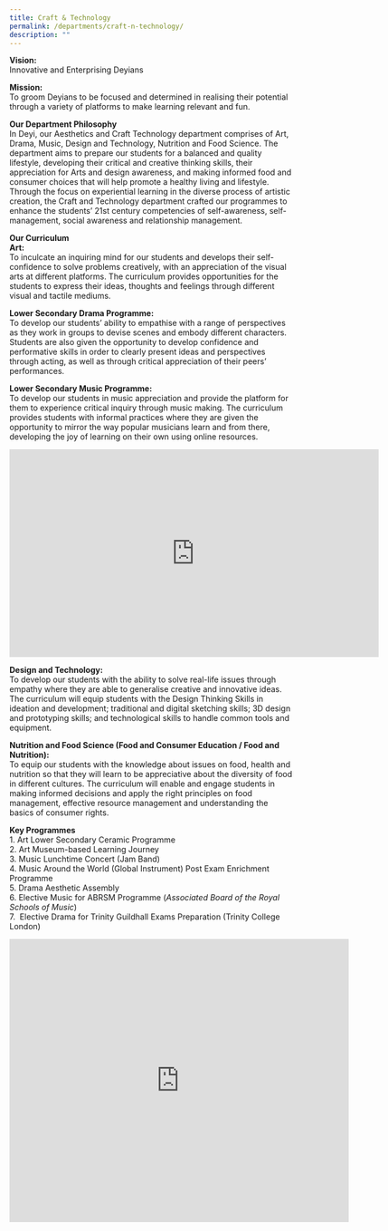 ```yaml
---
title: Craft & Technology
permalink: /departments/craft-n-technology/
description: ""
---
```

**Vision:** <br>
Innovative and Enterprising Deyians  
  
**Mission:** <br>
To groom Deyians to be focused and determined in realising their potential through a variety of platforms to make learning relevant and fun.  

**Our Department Philosophy** <br>
In Deyi, our Aesthetics and Craft Technology department comprises of Art, Drama, Music, Design and Technology, Nutrition and Food Science. The department aims to prepare our students for a balanced and quality lifestyle, developing their critical and creative thinking skills, their appreciation for Arts and design awareness, and making informed food and consumer choices that will help promote a healthy living and lifestyle. Through the focus on experiential learning in the diverse process of artistic creation, the Craft and Technology department crafted our programmes to enhance the students’ 21st century competencies of self-awareness, self-management, social awareness and relationship management.

**Our Curriculum** <br>
**Art:**&nbsp;<br>
To inculcate an inquiring mind for our students and develops their self-confidence to solve problems creatively, with an appreciation of the visual arts at different platforms. The curriculum provides opportunities for the students to express their ideas, thoughts and feelings through different visual and tactile mediums.

**Lower Secondary Drama Programme:** <br>
To develop our students’ ability to empathise with a range of perspectives as they work in groups to devise scenes and embody different characters. Students are also given the opportunity to develop confidence and performative skills in order to clearly present ideas and perspectives through acting, as well as through critical appreciation of their peers’ performances.

**Lower Secondary Music Programme:**&nbsp;<br>
To develop our students in music appreciation and provide the platform for them to experience critical inquiry through music making. The curriculum provides students with informal practices where they are given the opportunity to mirror the way popular musicians learn and from there, developing the joy of learning on their own using online resources.  
 
<iframe width="653" height="367" src="https://www.youtube.com/embed/AoiJbXYy3Bs" title="Deyi Secondary 2 Covers Project 2022" frameborder="0" allow="accelerometer; autoplay; clipboard-write; encrypted-media; gyroscope; picture-in-picture; web-share" allowfullscreen></iframe>
 
**Design and Technology:** <br>
To develop our students with the ability to solve real-life issues through empathy where they are able to generalise creative and innovative ideas. The curriculum will equip students with the Design Thinking Skills in ideation and development; traditional and digital sketching skills; 3D design and prototyping skills; and technological skills to handle common tools and equipment.

**Nutrition and Food Science (Food and Consumer Education / Food and Nutrition):**&nbsp;<br>
To equip our students with the knowledge about issues on food, health and nutrition so that they will learn to be appreciative about the diversity of food in different cultures. The curriculum will enable and engage students in making informed decisions and apply the right principles on food management, effective resource management and understanding the basics of consumer rights.

**Key Programmes** <br>
1.&nbsp;Art Lower Secondary Ceramic Programme <br>
2.&nbsp;Art Museum-based Learning Journey <br>
3.&nbsp;Music Lunchtime Concert (Jam Band) <br>
4.&nbsp;Music Around the World (Global Instrument) Post Exam Enrichment Programme <br>
5.&nbsp;Drama Aesthetic Assembly <br>
6.&nbsp;Elective Music for ABRSM&nbsp;Programme (_Associated Board of the Royal Schools of Music_) <br>
7.&nbsp;&nbsp;Elective Drama for Trinity Guildhall Exams Preparation (Trinity College London)

<iframe allowfullscreen="true" height="500" width="600" frameborder="0" src="https://docs.google.com/presentation/d/e/2PACX-1vSWndRBiAh9_NodgtPhlRT1okfDZPCZ-kk5FUzyjH1dF_wYPoC2BYeVQ7JX-h54GvTAPr4NqWg3D1He/embed?start=false&amp;loop=true&amp;delayms=10000"></iframe>